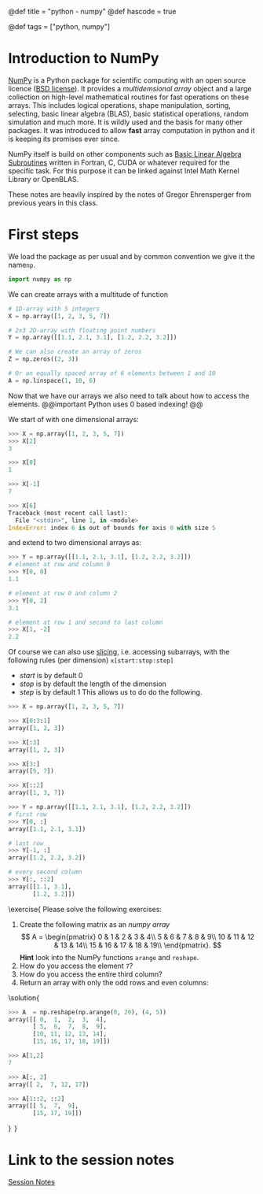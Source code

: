 @def title = "python - numpy"
@def hascode = true

@def tags = ["python, numpy"]


# Introduction to NumPy

[NumPy](https://numpy.org/) is a Python package for scientific computing with an open source licence ([BSD license](https://github.com/numpy/numpy/blob/main/LICENSE.txt)). 
It provides a _multidemsional array_ object and a large collection on high-level mathematical routines for fast operations on these arrays. 
This includes logical operations, shape manipulation, sorting, selecting, basic linear algebra (BLAS), basic statistical operations, random simulation and much more. 
It is wildly used and the basis for many other packages.
It was introduced to allow **fast** array computation in python and it is keeping its promises ever since. 

NumPy itself is build on other components such as [Basic Linear Algebra Subroutines](https://en.wikipedia.org/wiki/Basic_Linear_Algebra_Subprograms) written in Fortran, C, CUDA or whatever required for the specific task. 
For this purpose it can be linked against Intel Math Kernel Library or OpenBLAS.   

These notes are heavily inspired by the notes of Gregor Ehrensperger from previous years in this class.  
# First steps

We load the package as per usual and by common convention we give it the name`np`. 

```python
import numpy as np
```

We can create arrays with a multitude of function
```python
# 1D-array with 5 integers
X = np.array([1, 2, 3, 5, 7])

# 2x3 2D-array with floating point numbers
Y = np.array([[1.1, 2.1, 3.1], [1.2, 2.2, 3.2]])

# We can also create an array of zeros
Z = np.zeros((2, 3))

# Or an equally spaced array of 6 elements between 1 and 10
A = np.linspace(1, 10, 6)
```
Now that we have our arrays we also need to talk about how to access the elements. 
@@important
Python uses 0 based indexing!
@@

We start of with one dimensional arrays:
```python
>>> X = np.array([1, 2, 3, 5, 7])
>>> X[2]
3

>>> X[0]
1

>>> X[-1]
7

>>> X[6]
Traceback (most recent call last):
  File "<stdin>", line 1, in <module>
IndexError: index 6 is out of bounds for axis 0 with size 5
```
and extend to two dimensional arrays as:
```python
>>> Y = np.array([[1.1, 2.1, 3.1], [1.2, 2.2, 3.2]])
# element at row and column 0
>>> Y[0, 0]
1.1

# element at row 0 and column 2
>>> Y[0, 2]
3.1

# element at row 1 and second to last column
>>> X[1, -2]
2.2
```
Of course we can also use [slicing](https://en.wikipedia.org/wiki/Array_slicing), i.e. accessing subarrays, with the following rules (per dimension)
`x[start:stop:step]`
- _start_ is by default 0
- _stop_ is by default the length of the dimension
- _step_ is by default 1
This allows us to do do the following.
```python
>>> X = np.array([1, 2, 3, 5, 7])

>>> X[0:3:1]
array([1, 2, 3])

>>> X[:3]
array([1, 2, 3])

>>> X[3:]
array([5, 7])

>>> X[::2]
array([1, 3, 7])

>>> Y = np.array([[1.1, 2.1, 3.1], [1.2, 2.2, 3.2]])
# first row
>>> Y[0, :]
array([1.1, 2.1, 3.1])

# last row
>>> Y[-1, :]
array([1.2, 2.2, 3.2])

# every second column
>>> Y[:, ::2]
array([[1.1, 3.1],
       [1.2, 3.2]])
```

\exercise{
Please solve the following exercises:
1. Create the following matrix as an _numpy array_
$$
 A = \begin{pmatrix}
     0 &  1 &  2 &  3 &  4\\
     5 &  6 &  7 &  8 &  9\\
    10 & 11 & 12 & 13 & 14\\
    15 & 16 & 17 & 18 & 19\\
    \end{pmatrix}.
$$
**Hint** look into the NumPy functions `arange` and `reshape`.
1. How do you access the element `7`?
1. How do you access the entire third column?
1. Return an array with only the odd rows and even columns:

\solution{
```python
>>> A  = np.reshape(np.arange(0, 20), (4, 5))
array([[ 0,  1,  2,  3,  4],
       [ 5,  6,  7,  8,  9],
       [10, 11, 12, 13, 14],
       [15, 16, 17, 18, 19]])

>>> A[1,2]
7

>>> A[:, 2]
array([ 2,  7, 12, 17])

>>> A[1::2, ::2]
array([[ 5,  7,  9],
       [15, 17, 19]])
```
}
$\,$}

# Link to the session notes
[Session Notes](/notebooks/html/Session1)
